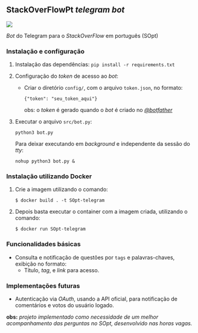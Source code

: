 
## StackOverFlowPt *telegram bot*

![](https://travis-ci.org/edsoncelio/SOpt-telegram-bot.svg?branch=master) 

*Bot* do Telegram para o *StackOverFlow* em português (SOpt) 


### Instalação e configuração
1. Instalação das dependências:
`pip install -r requirements.txt`

2. Configuração do *token* de acesso ao *bot*:
	* Criar o diretório `config/`, com o arquivo `token.json`, no formato:
	
	    `{"token": "seu_token_aqui"}`
    
         obs: o *token* é gerado quando o *bot* é criado no [*@botfather*](https://telegram.me/BotFather)
3.  Executar o arquivo `src/bot.py`:
                
     `python3 bot.py`
     
     Para deixar executando em *background* e independente da sessão do *tty*:

     `nohup python3 bot.py &`

### Instalação utilizando Docker
1. Crie a imagem utilizando o comando:
    ```shell
    $ docker build . -t SOpt-telegram
    ```
2. Depois basta executar o container com a imagem criada, utilizando o comando:
    ```shell
    $ docker run SOpt-telegram
    ```

### Funcionalidades básicas
* Consulta  e notificação de questões por `tags` e palavras-chaves, exibição no formato:
	* Título, *tag*, e *link* para acesso.

### Implementações futuras
* Autenticação via *OAuth*, usando a API oficial, para notificação de comentários e votos do usuário logado.

**obs:** *projeto implementado como necessidade de um melhor acompanhamento das perguntas no SOpt, desenvolvido nas horas vagas.*

